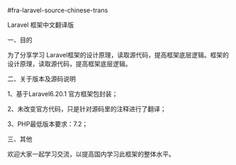 
#fra-laravel-source-chinese-trans

Laravel 框架中文翻译版


一、目的

为了分享学习 Laravel框架的设计原理，读取源代码，提高框架底层逻辑。框架的设计原理，读取源代码，提高框架底层逻辑。


二、关于版本及源码说明

1、基于Laravel6.20.1 官方框架包封装； 

2、未改变官方代码，只是针对源码里的注释进行了翻译； 

3、PHP最低版本要求：7.2； 


三、其他

欢迎大家一起学习交流，以提高国内学习此框架的整体水平。